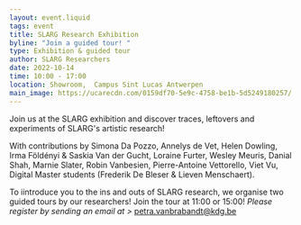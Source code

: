 ```yaml
---
layout: event.liquid
tags: event
title: SLARG Research Exhibition
byline: "Join a guided tour! "
type: Exhibition & guided tour
author: SLARG Researchers
date: 2022-10-14
time: 10:00 - 17:00
location: Showroom,  Campus Sint Lucas Antwerpen
main_image: https://ucarecdn.com/0159df70-5e9c-4758-be1b-5d5249180257/
---
```

Join us at the SLARG exhibition and discover traces, leftovers and experiments of SLARG's artistic research!

With contributions by Simona Da Pozzo, Annelys de Vet, Helen Dowling, Irma Földényi & Saskia Van der Gucht, Loraine Furter, Wesley Meuris, Danial Shah, Marnie Slater, Robin Vanbesien, Pierre-Antoine Vettorello, Viet Vu, Digital Master students (Frederik De Bleser & Lieven Menschaert).

To iintroduce you to the ins and outs of SLARG research, we organise two guided tours  by our researchers! Join the tour at 11:00 or 15:00! *Please register by sending an email at >* petra.vanbrabandt@kdg.be